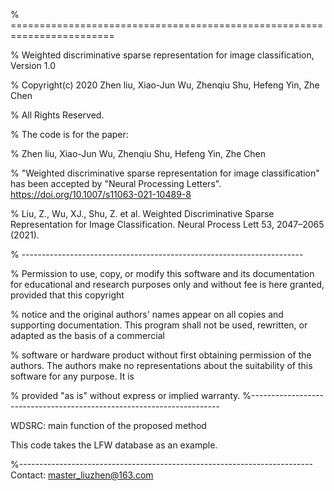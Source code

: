 % ========================================================================

% Weighted discriminative sparse representation for image classification, Version 1.0

% Copyright(c) 2020  Zhen liu, Xiao-Jun Wu, Zhenqiu Shu, Hefeng Yin, Zhe Chen

% All Rights Reserved.

% The code is for the paper:

% Zhen liu, Xiao-Jun Wu, Zhenqiu Shu, Hefeng Yin, Zhe Chen

% "Weighted discriminative sparse representation for image classification"  has been accepted by "Neural Processing Letters". https://doi.org/10.1007/s11063-021-10489-8

% Liu, Z., Wu, XJ., Shu, Z. et al. Weighted Discriminative Sparse Representation for Image Classification. Neural Process Lett 53, 2047–2065 (2021). 

% ----------------------------------------------------------------------

% Permission to use, copy, or modify this software and its documentation for educational and research purposes only and without fee is here granted, provided that this copyright 

% notice and the original authors' names appear on all copies and supporting documentation. This program shall not be used, rewritten, or adapted as the basis of a commercial

% software or hardware product without first obtaining permission of the authors. The authors make no representations about the suitability of this software for any purpose. It is 

%  provided "as is" without express or implied warranty.
%----------------------------------------------------------------------

WDSRC:  main function of the proposed method

This code takes the LFW database as an example.

%-------------------------------------------------------------------------
Contact: master_liuzhen@163.com
